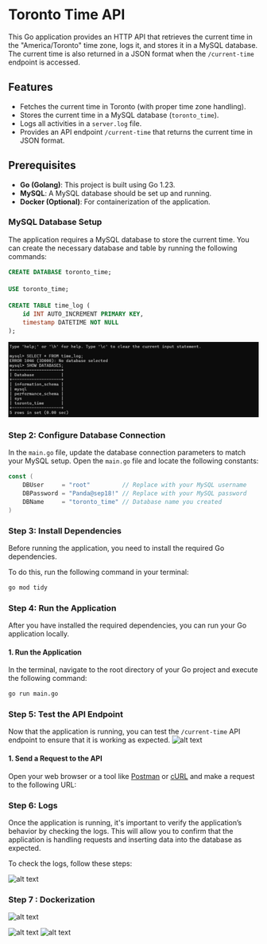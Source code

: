 ﻿# Toronto Time API

This Go application provides an HTTP API that retrieves the current time in the "America/Toronto" time zone, logs it, and stores it in a MySQL database. The current time is also returned in a JSON format when the `/current-time` endpoint is accessed.

## Features

- Fetches the current time in Toronto (with proper time zone handling).
- Stores the current time in a MySQL database (`toronto_time`).
- Logs all activities in a `server.log` file.
- Provides an API endpoint `/current-time` that returns the current time in JSON format.

## Prerequisites

- **Go (Golang)**: This project is built using Go 1.23.
- **MySQL**: A MySQL database should be set up and running.
- **Docker (Optional)**: For containerization of the application.

### MySQL Database Setup

The application requires a MySQL database to store the current time. You can create the necessary database and table by running the following commands:

```sql
CREATE DATABASE toronto_time;

USE toronto_time;

CREATE TABLE time_log (
    id INT AUTO_INCREMENT PRIMARY KEY,
    timestamp DATETIME NOT NULL
);
```

![alt text](image-5.png)

### Step 2: Configure Database Connection

In the `main.go` file, update the database connection parameters to match your MySQL setup. Open the `main.go` file and locate the following constants:

```go
const (
	DBUser     = "root"         // Replace with your MySQL username
	DBPassword = "Panda@sep18!" // Replace with your MySQL password
	DBName     = "toronto_time" // Database name you created
)
```
### Step 3: Install Dependencies

Before running the application, you need to install the required Go dependencies. 

To do this, run the following command in your terminal:

```bash
go mod tidy

```

### Step 4: Run the Application

After you have installed the required dependencies, you can run your Go application locally.

#### 1. **Run the Application**

In the terminal, navigate to the root directory of your Go project and execute the following command:

```bash
go run main.go
````

### Step 5: Test the API Endpoint

Now that the application is running, you can test the `/current-time` API endpoint to ensure that it is working as expected.
![alt text](image-3.png)

#### 1. **Send a Request to the API**

Open your web browser or a tool like [Postman](https://www.postman.com/) or [cURL](https://curl.se/) and make a request to the following URL:


### Step 6: Logs

Once the application is running, it's important to verify the application’s behavior by checking the logs. This will allow you to confirm that the application is handling requests and inserting data into the database as expected.

To check the logs, follow these steps:

![alt text](image.png)



### Step 7 : Dockerization


![alt text](image-1.png)

![alt text](image-2.png)
![alt text](image-4.png)




